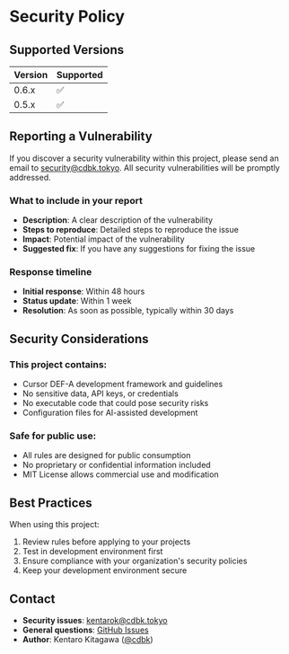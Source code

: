 # Security Policy

## Supported Versions

| Version | Supported          |
| ------- | ------------------ |
| 0.6.x   | :white_check_mark: |
| 0.5.x   | :white_check_mark: |

## Reporting a Vulnerability

If you discover a security vulnerability within this project, please send an email to [security@cdbk.tokyo](mailto:security@cdbk.tokyo). All security vulnerabilities will be promptly addressed.

### What to include in your report

- **Description**: A clear description of the vulnerability
- **Steps to reproduce**: Detailed steps to reproduce the issue
- **Impact**: Potential impact of the vulnerability
- **Suggested fix**: If you have any suggestions for fixing the issue

### Response timeline

- **Initial response**: Within 48 hours
- **Status update**: Within 1 week
- **Resolution**: As soon as possible, typically within 30 days

## Security Considerations

### This project contains:
- Cursor DEF-A development framework and guidelines
- No sensitive data, API keys, or credentials
- No executable code that could pose security risks
- Configuration files for AI-assisted development

### Safe for public use:
- All rules are designed for public consumption
- No proprietary or confidential information included
- MIT License allows commercial use and modification

## Best Practices

When using this project:
1. Review rules before applying to your projects
2. Test in development environment first
3. Ensure compliance with your organization's security policies
4. Keep your development environment secure

## Contact

- **Security issues**: [kentarok@cdbk.tokyo](mailto:kentarok@cdbk.tokyo)
- **General questions**: [GitHub Issues](https://github.com/cdbk/cursor-defa/issues)
- **Author**: Kentaro Kitagawa ([@cdbk](https://github.com/cdbk)) 